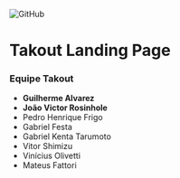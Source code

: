 ![GitHub](https://img.shields.io/github/license/AlvarezGui/takout-lp?style=flat-square)

# Takout Landing Page

### Equipe Takout
- **Guilherme Alvarez**
- **João Victor Rosinhole**
- Pedro Henrique Frigo
- Gabriel Festa
- Gabriel Kenta Tarumoto
- Vitor Shimizu
- Vinícius Olivetti
- Mateus Fattori
